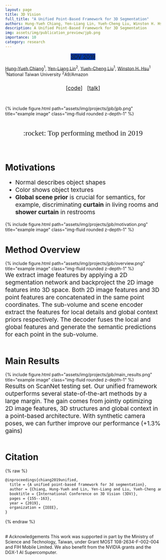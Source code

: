 ```yaml
---
layout: page
title: 3D Vision
full_title: "A Unified Point-Based Framework for 3D Segmentation"
authors: Hung-Yueh Chiang, Yen-Liang Lin, Yueh-Cheng Liu, Winston H. Hsu
description: A Unified Point-Based Framework for 3D Segmentation
img: assets/img/publication_preview/jpb.png
importance: 10
category: research
---
```


<div style="text-align: center; padding-bottom: 1rem;">
<abbr class="badge" style="background-color:#00369f; margin-left:0.1rem; margin-right:0.1rem; font-size:1.1rem;">3DV 2019</abbr>
</div>

<div class="authors"> <a href="https://hychiang.info">Hung-Yueh Chiang</a><sup>1</sup>, <a href="https://sites.google.com/view/yenlianglin">Yen-Liang Lin</a><sup>2</sup>, <a href="https://liu115.github.io/">Yueh-Cheng Liu</a><sup>1</sup>, <a href="https://winstonhsu.info/">Winston H. Hsu</a><sup>1</sup></div>
<div class="authors" style="padding-bottom: 0.5em;"><sup>1</sup>National Taiwan University
<sup>2</sup>A9/Amazon</div>

<div style="text-align: center; padding-bottom: 0.9em;">
<p style="font-size:1.1rem;">[<a href="https://github.com/ken012git/joint_point_based">code</a>] &nbsp; [<a href="https://www.youtube.com/watch?v=rqBcxw6iaD0">talk</a>]</p>
</div>


<br>
<div class="row">
    <div class="col-sm mt-3 mt-md-0">
        {% include figure.html path="assets/img/projects/jpb/jpb.png" title="example image" class="img-fluid rounded z-depth-1" %}
    </div>
</div>
<br>

<div style="text-align: center;">
    <p style="font-family: cursive; font-size:1.5rem">
    :rocket: Top performing method in 2019
    </p>
</div>

<br>

# Motivations

<div class="row">
    <div class="col-sm mt-3 mt-md-0">
    <ul style="font-size:1.2rem">
        <li>Normal describes object shapes</li>
        <li>Color shows object textures</li>
        <li><b>Global scene prior</b> is crucial for semantics, for example, discriminating <b>curtain</b> in living rooms and <b>shower curtain</b> in restrooms</li>
    </ul>
    </div>
    <div class="col-sm mt-3 mt-md-0">
        {% include figure.html path="assets/img/projects/jpb/motivation.png" title="example image" class="img-fluid rounded z-depth-1" %}
    </div>
</div>


# Method Overview

<div class="row">
    <div class="col-sm mt-3 mt-md-0">
        {% include figure.html path="assets/img/projects/jpb/overview.png" title="example image" class="img-fluid rounded z-depth-1" %}
    </div>
</div>
<div class="rows" style="font-size:1.2rem">
We extract image features by applying a 2D segmentation network and backproject the 2D image features into 3D space. Both 2D image features and 3D point features are concatenated in the same point coordinates. The sub-volume and scene encoder extract the features for local details and global context priors respectively. The decoder fuses the local and global features and generate the semantic predictions for each point in the sub-volume.
</div>

<br>

# Main Results

<div class="row">
    <div class="col-sm mt-3 mt-md-0">
        {% include figure.html path="assets/img/projects/jpb/main_results.png" title="example image" class="img-fluid rounded z-depth-1" %}
    </div>
</div>

<div class="rows" style="font-size:1.2rem">
Results on ScanNet testing set. Our unified framework outperforms several state-of-the-art methods by a large margin. The gain
comes from jointly optimizing 2D image features, 3D structures and global context in a point-based architecture. With synthetic camera
poses, we can further improve our performance (+1.3% gains)
</div>
<br>

# Citation
{% raw %}
```latex
@inproceedings{chiang2019unified,
  title = {A unified point-based framework for 3d segmentation},
  author = {Chiang, Hung-Yueh and Lin, Yen-Liang and Liu, Yueh-Cheng and Hsu, Winston H},
  booktitle = {International Conference on 3D Vision (3DV)},
  pages = {155--163},
  year = {2019},
  organization = {IEEE},
}
```
{% endraw %}

<br>
# Acknowledgements
This work was supported in part by the Ministry of Science and Technology, Taiwan, under Grant MOST 108-2634-F-002-004 and FIH Mobile Limited. We also benefit from the NVIDIA grants and the DGX-1 AI Supercomputer.